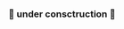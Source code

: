 ### 🚧 under consctruction 🚧

<!-- DELETE
########################################################################################################################################
### Test config of the CURRENCY PAIRS, after added BNB.
BTC, ETH, DOT paired with USDT. More exchanges
#
#### Unsupported exchanges with my price-feeder
`bitget`
#### Provider does not support multiple pairs
`gate`
#
### Currency Pairs in config.toml
```bash
[[currency_pairs]]
base = "ATOM"
providers = [
  "binance",
  "kraken",
  "osmosis",
]
quote = "USD"

[[currency_pairs]]
base = "BTC"
providers = [
  "huobi",
  "okx",
  "osmosis",
]
quote = "USDT"

[[currency_pairs]]
base = "ETH"
providers = [
  "okx",
  "gate",
  "huobi"
]
quote = "USDT"

[[currency_pairs]]
base = "DOT"
providers = [
  "okx",
  "huobi",
  "coinbase"
]
quote = "USDT"

[[currency_pairs]]
base = "BNB"
providers = [
  "binance",
  "huobi",
  "mexc"
]
quote = "USDT"

[[currency_pairs]]
base = "USDT"
providers = [
  "coinbase",
  "kraken",
  "osmosis",
]
quote = "USD"
```
#
### Deviation thresholds
```
[[deviation_thresholds]]
base = "USDT"
threshold = "2"

[[deviation_thresholds]]
base = "ATOM"
threshold = "2"

[[deviation_thresholds]]
base = "BTC"
threshold = "2"

[[deviation_thresholds]]
base = "ETH"
threshold = "2"

[[deviation_thresholds]]
base = "DOT"
threshold = "2"

[[deviation_thresholds]]
base = "BNB"
threshold = "2"
```
########################################################################################################################################
DELETE -->
